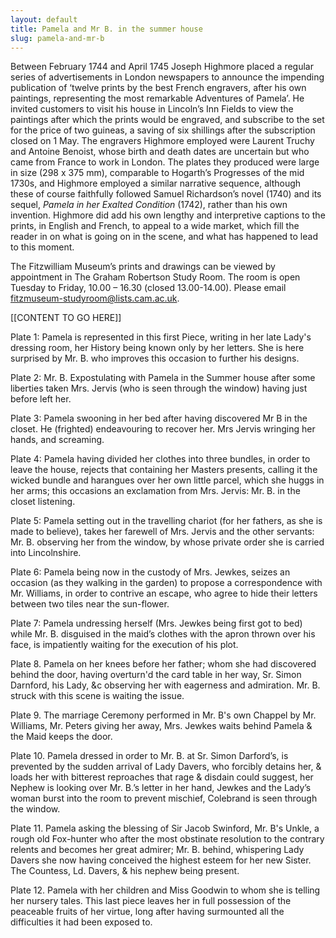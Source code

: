 ```yaml
---
layout: default
title: Pamela and Mr B. in the summer house
slug: pamela-and-mr-b
---
```

Between February 1744 and April 1745 Joseph Highmore placed a regular series of advertisements in London newspapers to announce the impending publication of ‘twelve prints by the best French engravers, after his own paintings, representing the most remarkable Adventures of Pamela’. He invited customers to visit his house in Lincoln’s Inn Fields to view the paintings after which the prints would be engraved, and subscribe to the set for the price of two guineas, a saving of six shillings after the subscription closed on 1 May. The engravers Highmore employed were Laurent Truchy and Antoine Benoist, whose birth and death dates are uncertain but who came from France to work in London. The plates they produced were large in size (298 x 375 mm), comparable to Hogarth’s Progresses of the mid 1730s, and Highmore employed a similar narrative sequence, although these of course faithfully followed Samuel Richardson’s novel (1740) and its sequel, *Pamela in her Exalted Condition* (1742), rather than his own invention. Highmore did add his own lengthy and interpretive captions to the prints, in English and French, to appeal to a wide market, which fill the reader in on what is going on in the scene, and what has happened to lead to this moment.   

The Fitzwilliam Museum’s prints and drawings can be viewed by appointment in The Graham Robertson Study Room. The room is open Tuesday to Friday, 10.00 – 16.30 (closed 13.00-14.00). Please email <a href="mailto:fitzmuseum-studyroom@lists.cam.ac.uk">fitzmuseum-studyroom@lists.cam.ac.uk</a>.

[[CONTENT TO GO HERE]]

Plate 1: Pamela is represented in this first Piece, writing in her late Lady's dressing room, her History being known only by her letters. She is here surprised by Mr. B. who improves this occasion to further his designs.


Plate 2: Mr. B. Expostulating with Pamela in the Summer house after some liberties taken Mrs. Jervis (who is seen through the window) having just before left her.

Plate 3: Pamela swooning in her bed after having discovered Mr B in the closet. He (frighted) endeavouring to recover her. Mrs Jervis wringing her hands, and screaming.

Plate 4: Pamela having divided her clothes into three bundles, in order to leave the house, rejects that containing her Masters presents, calling it the wicked bundle and harangues over her own little parcel, which she huggs in her arms; this occasions an exclamation from Mrs. Jervis: Mr. B. in the closet listening.

Plate 5: Pamela setting out in the travelling chariot (for her fathers, as she is made to believe), takes her farewell of Mrs. Jervis and the other servants: Mr. B. observing her from the window, by whose private order she is carried into Lincolnshire.

Plate 6: Pamela being now in the custody of Mrs. Jewkes, seizes an occasion (as they walking in the garden) to propose a correspondence with Mr. Williams, in order to contrive an escape, who agree to hide their letters between two tiles near the sun-flower.

Plate 7: Pamela undressing herself (Mrs. Jewkes being first got to bed) while Mr. B. disguised in the maid’s clothes with the apron thrown over his face, is impatiently waiting for the execution of his plot.

Plate 8. Pamela on her knees before her father; whom she had discovered behind the door, having overturn'd the card table in her way, Sr. Simon Darnford, his Lady, &c observing her with eagerness and admiration. Mr. B. struck with this scene is waiting the issue.

Plate 9. The marriage Ceremony performed in Mr. B's own Chappel by Mr. Williams, Mr. Peters giving her away, Mrs. Jewkes waits behind Pamela & the Maid keeps the door.

Plate 10. Pamela dressed in order to Mr. B. at Sr. Simon Darford’s, is prevented by the sudden arrival of Lady Davers, who forcibly detains her, & loads her with bitterest reproaches that rage & disdain could suggest, her Nephew is looking over Mr. B.’s letter in her hand, Jewkes and the Lady’s woman burst into the room to prevent mischief, Colebrand is seen through the window.

Plate 11. Pamela asking the blessing of Sir Jacob Swinford, Mr. B's Unkle, a rough old Fox-hunter who after the most obstinate resolution to the contrary relents and becomes her great admirer; Mr. B. behind, whispering Lady Davers she now having conceived the highest esteem for her new Sister. The Countess, Ld. Davers, & his nephew being present.

Plate 12. Pamela with her children and Miss Goodwin to whom she is telling her nursery tales. This last piece leaves her in full possession of the peaceable fruits of her virtue, long after having surmounted all the difficulties it had been exposed to.
